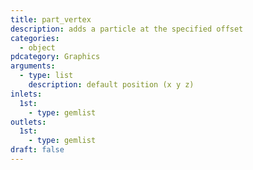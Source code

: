 ```yaml
---
title: part_vertex
description: adds a particle at the specified offset
categories:
  - object
pdcategory: Graphics
arguments:
  - type: list
    description: default position (x y z)
inlets:
  1st:
    - type: gemlist
outlets:
  1st:
    - type: gemlist
draft: false
---
```

